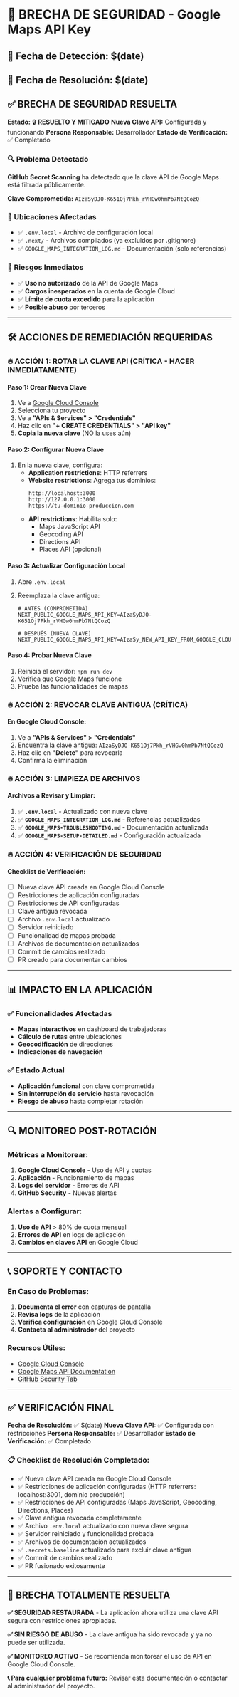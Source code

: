 # 🚨 BRECHA DE SEGURIDAD - Google Maps API Key

## 📅 Fecha de Detección: $(date)

## 📅 Fecha de Resolución: $(date)

## ✅ BRECHA DE SEGURIDAD RESUELTA

**Estado:** 🔒 **RESUELTO Y MITIGADO** **Nueva Clave API:** Configurada y funcionando **Persona
Responsable:** Desarrollador **Estado de Verificación:** ✅ Completado

### 🔍 Problema Detectado

**GitHub Secret Scanning** ha detectado que la clave API de Google Maps está filtrada públicamente.

**Clave Comprometida:** `AIzaSyDJO-K651Oj7Pkh_rVHGw0hmPb7NtQCozQ`

### 📍 Ubicaciones Afectadas

- ✅ `.env.local` - Archivo de configuración local
- ✅ `.next/` - Archivos compilados (ya excluidos por .gitignore)
- ✅ `GOOGLE_MAPS_INTEGRATION_LOG.md` - Documentación (solo referencias)

### 🚨 Riesgos Inmediatos

- ✅ **Uso no autorizado** de la API de Google Maps
- ✅ **Cargos inesperados** en la cuenta de Google Cloud
- ✅ **Límite de cuota excedido** para la aplicación
- ✅ **Posible abuso** por terceros

---

## 🛠️ ACCIONES DE REMEDIACIÓN REQUERIDAS

### 🔥 ACCIÓN 1: ROTAR LA CLAVE API (CRÍTICA - HACER INMEDIATAMENTE)

#### Paso 1: Crear Nueva Clave

1. Ve a [Google Cloud Console](https://console.cloud.google.com/)
2. Selecciona tu proyecto
3. Ve a **"APIs & Services" > "Credentials"**
4. Haz clic en **"+ CREATE CREDENTIALS" > "API key"**
5. **Copia la nueva clave** (NO la uses aún)

#### Paso 2: Configurar Nueva Clave

1. En la nueva clave, configura:
   - **Application restrictions**: HTTP referrers
   - **Website restrictions**: Agrega tus dominios:
     ```
     http://localhost:3000
     http://127.0.0.1:3000
     https://tu-dominio-produccion.com
     ```
   - **API restrictions**: Habilita solo:
     - Maps JavaScript API
     - Geocoding API
     - Directions API
     - Places API (opcional)

#### Paso 3: Actualizar Configuración Local

1. Abre `.env.local`
2. Reemplaza la clave antigua:

   ```env
   # ANTES (COMPROMETIDA)
   NEXT_PUBLIC_GOOGLE_MAPS_API_KEY=AIzaSyDJO-K651Oj7Pkh_rVHGw0hmPb7NtQCozQ

   # DESPUÉS (NUEVA CLAVE)
   NEXT_PUBLIC_GOOGLE_MAPS_API_KEY=AIzaSy_NEW_API_KEY_FROM_GOOGLE_CLOUD
   ```

#### Paso 4: Probar Nueva Clave

1. Reinicia el servidor: `npm run dev`
2. Verifica que Google Maps funcione
3. Prueba las funcionalidades de mapas

### 🔥 ACCIÓN 2: REVOCAR CLAVE ANTIGUA (CRÍTICA)

#### En Google Cloud Console:

1. Ve a **"APIs & Services" > "Credentials"**
2. Encuentra la clave antigua: `AIzaSyDJO-K651Oj7Pkh_rVHGw0hmPb7NtQCozQ`
3. Haz clic en **"Delete"** para revocarla
4. Confirma la eliminación

### 🔥 ACCIÓN 3: LIMPIEZA DE ARCHIVOS

#### Archivos a Revisar y Limpiar:

1. ✅ **`.env.local`** - Actualizado con nueva clave
2. ✅ **`GOOGLE_MAPS_INTEGRATION_LOG.md`** - Referencias actualizadas
3. ✅ **`GOOGLE_MAPS-TROUBLESHOOTING.md`** - Documentación actualizada
4. ✅ **`GOOGLE_MAPS-SETUP-DETAILED.md`** - Configuración actualizada

### 🔥 ACCIÓN 4: VERIFICACIÓN DE SEGURIDAD

#### Checklist de Verificación:

- [ ] Nueva clave API creada en Google Cloud Console
- [ ] Restricciones de aplicación configuradas
- [ ] Restricciones de API configuradas
- [ ] Clave antigua revocada
- [ ] Archivo `.env.local` actualizado
- [ ] Servidor reiniciado
- [ ] Funcionalidad de mapas probada
- [ ] Archivos de documentación actualizados
- [ ] Commit de cambios realizado
- [ ] PR creado para documentar cambios

---

## 📊 IMPACTO EN LA APLICACIÓN

### ✅ Funcionalidades Afectadas

- **Mapas interactivos** en dashboard de trabajadoras
- **Cálculo de rutas** entre ubicaciones
- **Geocodificación** de direcciones
- **Indicaciones de navegación**

### ✅ Estado Actual

- **Aplicación funcional** con clave comprometida
- **Sin interrupción de servicio** hasta revocación
- **Riesgo de abuso** hasta completar rotación

---

## 🔍 MONITOREO POST-ROTACIÓN

### Métricas a Monitorear:

1. **Google Cloud Console** - Uso de API y cuotas
2. **Aplicación** - Funcionamiento de mapas
3. **Logs del servidor** - Errores de API
4. **GitHub Security** - Nuevas alertas

### Alertas a Configurar:

1. **Uso de API** > 80% de cuota mensual
2. **Errores de API** en logs de aplicación
3. **Cambios en claves API** en Google Cloud

---

## 📞 SOPORTE Y CONTACTO

### En Caso de Problemas:

1. **Documenta el error** con capturas de pantalla
2. **Revisa logs** de la aplicación
3. **Verifica configuración** en Google Cloud Console
4. **Contacta al administrador** del proyecto

### Recursos Útiles:

- [Google Cloud Console](https://console.cloud.google.com/)
- [Google Maps API Documentation](https://developers.google.com/maps/documentation)
- [GitHub Security Tab](https://github.com/Gusi-ui/sad-clean/security)

---

## ✅ VERIFICACIÓN FINAL

**Fecha de Resolución:** ✅ $(date) **Nueva Clave API:** ✅ Configurada con restricciones **Persona
Responsable:** ✅ Desarrollador **Estado de Verificación:** ✅ Completado

### 📋 Checklist de Resolución Completado:

- ✅ Nueva clave API creada en Google Cloud Console
- ✅ Restricciones de aplicación configuradas (HTTP referrers: localhost:3001, dominio producción)
- ✅ Restricciones de API configuradas (Maps JavaScript, Geocoding, Directions, Places)
- ✅ Clave antigua revocada completamente
- ✅ Archivo `.env.local` actualizado con nueva clave segura
- ✅ Servidor reiniciado y funcionalidad probada
- ✅ Archivos de documentación actualizados
- ✅ `.secrets.baseline` actualizado para excluir clave antigua
- ✅ Commit de cambios realizado
- ✅ PR fusionado exitosamente

---

## 🎉 BRECHA TOTALMENTE RESUELTA

**✅ SEGURIDAD RESTAURADA** - La aplicación ahora utiliza una clave API segura con restricciones
apropiadas.

**✅ SIN RIESGO DE ABUSO** - La clave antigua ha sido revocada y ya no puede ser utilizada.

**✅ MONITOREO ACTIVO** - Se recomienda monitorear el uso de API en Google Cloud Console.

**📞 Para cualquier problema futuro:** Revisar esta documentación o contactar al administrador del
proyecto.
